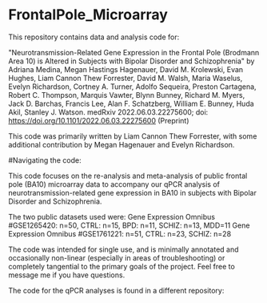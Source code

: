 # FrontalPole_Microarray

This repository contains data and analysis code for:

"Neurotransmission-Related Gene Expression in the Frontal Pole (Brodmann Area 10) is Altered in Subjects with Bipolar Disorder and Schizophrenia" by
Adriana Medina, Megan Hastings Hagenauer, David M. Krolewski, Evan Hughes, Liam Cannon Thew Forrester, David M. Walsh, Maria Waselus, Evelyn Richardson, Cortney A. Turner, Adolfo Sequeira, Preston Cartagena, Robert C. Thompson, Marquis Vawter, Blynn Bunney, Richard M. Myers, Jack D. Barchas, Francis Lee, Alan F. Schatzberg, William E. Bunney, Huda Akil, Stanley J. Watson.
medRxiv 2022.06.03.22275600; doi: https://doi.org/10.1101/2022.06.03.22275600
(Preprint)

This code was primarily written by Liam Cannon Thew Forrester, with some additional contribution by Megan Hagenauer and Evelyn Richardson.

#Navigating the code:

This code focuses on the re-analysis and meta-analysis of public frontal pole (BA10) microarray data to accompany our qPCR analysis of neurotransmission-related gene expression in BA10 in subjects with Bipolar Disorder and Schizophrenia.

The two public datasets used were:
Gene Expression Omnibus #GSE1265420: n=50, CTRL: n=15, BPD: n=11, SCHIZ: n=13, MDD=11
Gene Expression Omnibus #GSE1761221: n=51, CTRL: n=23, SCHIZ: n=28

The code was intended for single use, and is minimally annotated and occasionally non-linear (especially in areas of troubleshooting) or completely tangential to the primary goals of the project. Feel free to message me if you have questions.

The code for the qPCR analyses is found in a different repository:
